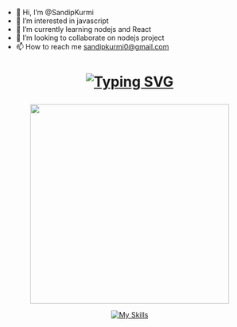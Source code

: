 - 👋 Hi, I’m @SandipKurmi
- 👀 I’m interested in javascript
- 🌱 I’m currently learning nodejs and React
- 💞️ I’m looking to collaborate on nodejs project
- 📫 How to reach me sandipkurmi0@gmail.com


<h1 align="center">
  
[![Typing SVG](https://readme-typing-svg.demolab.com?font=Fira+Code&size=18&pause=1000&width=435&lines=Hi+there%F0%9F%91%8B%2C+I'm+Sandip.+I'm+from+India;%F0%9F%92%9E%EF%B8%8F+I%E2%80%99m+looking+to+collaborate+on+Nodejs)](https://git.io/typing-svg)
</h1>

<p align="center">
  <img src="https://twistedsifter.com/wp-content/uploads/2018/12/bear-waving.jpg?w=800" height="400"/>
</p>

<div align="center">
  
  [![My Skills](https://skillicons.dev/icons?i=angular,react,linux,js,ts,vscode)](https://skillicons.dev)
  
</div>


<!---
SandipKurmi/SandipKurmi is a ✨ special ✨ repository because its `README.md` (this file) appears on your GitHub profile.
You can click the Preview link to take a look at your changes.
--->
